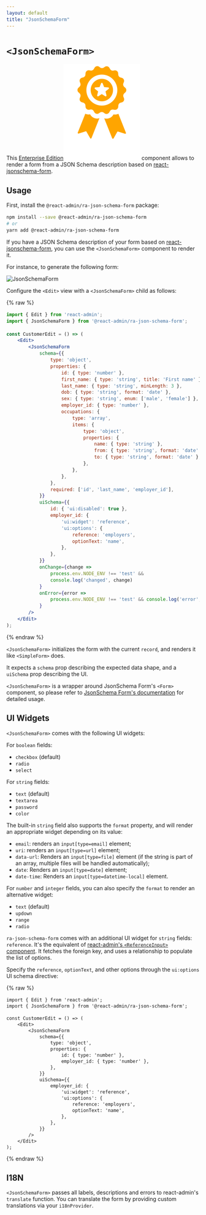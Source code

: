 ```yaml
---
layout: default
title: "JsonSchemaForm"
---
```


# `<JsonSchemaForm>`

This [Enterprise Edition](https://react-admin-ee.marmelab.com)<img class="icon" src="./img/premium.svg" /> component allows to render a form from a JSON Schema description based on [react-jsonschema-form](https://github.com/rjsf-team/react-jsonschema-form).

## Usage

First, install the `@react-admin/ra-json-schema-form` package:

```sh
npm install --save @react-admin/ra-json-schema-form
# or
yarn add @react-admin/ra-json-schema-form
```

If you have a JSON Schema description of your form based on [react-jsonschema-form](https://github.com/rjsf-team/react-jsonschema-form), you can use the `<JsonSchemaForm>` component to render it.

For instance, to generate the following form:

![JsonSchemaForm](https://react-admin-ee.marmelab.com/assets/jsonschemaform.webp)

Configure the `<Edit>` view with a `<JsonSchemaForm>` child as follows:

{% raw %}
```jsx
import { Edit } from 'react-admin';
import { JsonSchemaForm } from '@react-admin/ra-json-schema-form';

const CustomerEdit = () => (
    <Edit>
        <JsonSchemaForm
            schema={{
                type: 'object',
                properties: {
                    id: { type: 'number' },
                    first_name: { type: 'string', title: 'First name' },
                    last_name: { type: 'string', minLength: 3 },
                    dob: { type: 'string', format: 'date' },
                    sex: { type: 'string', enum: ['male', 'female'] },
                    employer_id: { type: 'number' },
                    occupations: {
                        type: 'array',
                        items: {
                            type: 'object',
                            properties: {
                                name: { type: 'string' },
                                from: { type: 'string', format: 'date' },
                                to: { type: 'string', format: 'date' },
                            },
                        },
                    },
                },
                required: ['id', 'last_name', 'employer_id'],
            }}
            uiSchema={{
                id: { 'ui:disabled': true },
                employer_id: {
                    'ui:widget': 'reference',
                    'ui:options': {
                        reference: 'employers',
                        optionText: 'name',
                    },
                },
            }}
            onChange={change =>
                process.env.NODE_ENV !== 'test' &&
                console.log('changed', change)
            }
            onError={error =>
                process.env.NODE_ENV !== 'test' && console.log('error', error)
            }
        />
    </Edit>
);
```
{% endraw %}

`<JsonSchemaForm>` initializes the form with the current `record`, and renders it like `<SimpleForm>` does.

It expects a `schema` prop describing the expected data shape, and a `uiSchema` prop describing the UI.

`<JsonSchemaForm>` is a wrapper around JsonSchema Form's `<Form>` component, so please refer to [JsonSchema Form's documentation](https://react-jsonschema-form.readthedocs.io/en/latest/#usage) for detailed usage.

## UI Widgets

`<JsonSchemaForm>` comes with the following UI widgets:

For `boolean` fields:

-   `checkbox` (default)
-   `radio`
-   `select`

For `string` fields:

-   `text` (default)
-   `textarea`
-   `password`
-   `color`

The built-in `string` field also supports the `format` property, and will render an appropriate widget depending on its value:

-   `email`: renders an `input[type=email]` element;
-   `uri`: renders an `input[type=url]` element;
-   `data-url`: Renders an `input[type=file]` element (if the string is part of an array, multiple files will be handled automatically);
-   `date`: Renders an `input[type=date]` element;
-   `date-time`: Renders an `input[type=datetime-local]` element.

For `number` and `integer` fields, you can also specify the `format` to render an alternative widget:

-   `text` (default)
-   `updown`
-   `range`
-   `radio`

`ra-json-schema-form` comes with an additional UI widget for `string` fields: `reference`. It's the equivalent of [react-admin's `<ReferenceInput>` component](https://marmelab.com/react-admin/ReferenceInput.html). It fetches the foreign key, and uses a relationship to populate the list of options.

Specify the `reference`, `optionText`, and other options through the `ui:options` UI schema directive:

{% raw %}
```tsx
import { Edit } from 'react-admin';
import { JsonSchemaForm } from '@react-admin/ra-json-schema-form';

const CustomerEdit = () => (
    <Edit>
        <JsonSchemaForm
            schema={{
                type: 'object',
                properties: {
                    id: { type: 'number' },
                    employer_id: { type: 'number' },
                },
            }}
            uiSchema={{
                employer_id: {
                    'ui:widget': 'reference',
                    'ui:options': {
                        reference: 'employers',
                        optionText: 'name',
                    },
                },
            }}
        />
    </Edit>
);
```
{% endraw %}

## I18N

`<JsonSchemaForm>` passes all labels, descriptions and errors to react-admin's `translate` function. You can translate the form by providing custom translations via your `i18nProvider`.
